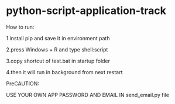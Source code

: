 # python-script-application-track
How to run:

1.install pip and save it in environment path

2.press Windows + R and type shell:script

3.copy shortcut of test.bat in startup folder

4.then it will run in background from next restart


PreCAUTION: 

USE YOUR OWN APP PASSWORD AND EMAIL IN send_email.py file
